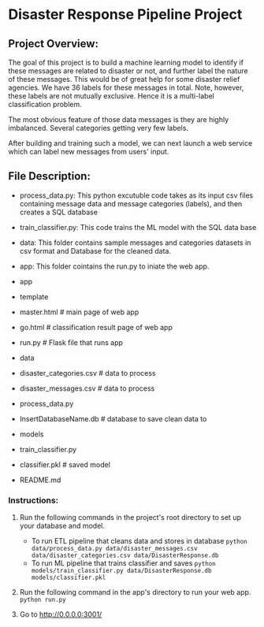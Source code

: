 # Disaster Response Pipeline Project

## Project Overview:
The goal of this project is to build a machine learning model to identify if these messages are related to disaster or not, and further label the nature of these messages. This would be of great help for some disaster relief agencies. We have 36 labels for these messages in total. Note, however, these labels are not mutually exclusive. Hence it is a multi-label classification problem.

The most obvious feature of those data messages is they are highly imbalanced. Several categories getting very few labels.

After building and training such a model, we can next launch a web service which can label new messages from users' input.

## File Description:
- process_data.py: This python excutuble code takes as its input csv files containing message data and message categories (labels), and then creates a SQL database
- train_classifier.py: This code trains the ML model with the SQL data base
- data: This folder contains sample messages and categories datasets in csv format and Database for the cleaned data.
- app: This folder cointains the run.py to iniate the web app.

- app
- template
- master.html  # main page of web app
- go.html  # classification result page of web app
- run.py  # Flask file that runs app

- data
- disaster_categories.csv  # data to process 
- disaster_messages.csv  # data to process
- process_data.py
- InsertDatabaseName.db   # database to save clean data to

- models
- train_classifier.py
- classifier.pkl  # saved model 

- README.md

### Instructions:
1. Run the following commands in the project's root directory to set up your database and model.

    - To run ETL pipeline that cleans data and stores in database
        `python data/process_data.py data/disaster_messages.csv data/disaster_categories.csv data/DisasterResponse.db`
    - To run ML pipeline that trains classifier and saves
        `python models/train_classifier.py data/DisasterResponse.db models/classifier.pkl`

2. Run the following command in the app's directory to run your web app.
    `python run.py`

3. Go to http://0.0.0.0:3001/
